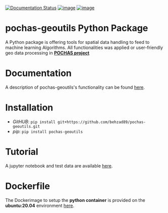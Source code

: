 [![Documentation Status](https://readthedocs.org/projects/pochas-geoutils/badge/?version=latest)](https://pochas-geoutils.readthedocs.io/en/latest/?badge=latest)
[![image](https://img.shields.io/pypi/v/pochas-geoutils)](https://pypi.org/project/pochas-geoutils/)
[![image](https://img.shields.io/badge/License-MIT-yellow.svg)](https://opensource.org/licenses/MIT)
# pochas-geoutils Python Package

A Python package is offering tools for spatial data handling to feed to machine learning Algorithms. All functionalities was applied or user-friendly geo data processing in [**POCHAS project**](https://www.swisstph.ch/en/projects/project-detail/project-action/detail/project-controller/Projects/project/effects-of-airborne-pollen-on-cardiorespiratory-health-and-allergic-symptoms/)

# Documentation

A description of pochas-geoutils's functionality can be found [here](https://pochas-geoutils.readthedocs.io/en/latest/?badge=latest#).

# Installation

- _GitHUB_:
  `pip install git+https://github.com/behzad89/pochas-geoutils.git`
- _pip_:
  `pip install pochas-geoutils`

# Tutorial

A jupyter notebook and test data are available [here](https://github.com/behzad89/pochas-geoutils/tree/Tutorials/Tutorials).

# Dockerfile

The Dockerimage to setup the **python container** is provided on the **ubuntu:20.04** environment [here](https://github.com/behzad89/pochas-geoutils/tree/main/src).
